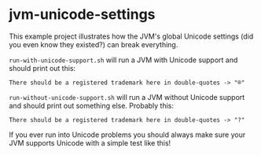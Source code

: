 jvm-unicode-settings
====================

This example project illustrates how the JVM's global Unicode settings (did you even know they existed?) can break everything.

`run-with-unicode-support.sh` will run a JVM with Unicode support and should print out this:

```
There should be a registered trademark here in double-quotes -> "®"
```

`run-without-unicode-support.sh` will run a JVM without Unicode support and should print out something else.  Probably this:

```
There should be a registered trademark here in double-quotes -> "?"
```

If you ever run into Unicode problems you should always make sure your JVM supports Unicode with a simple test like this!
